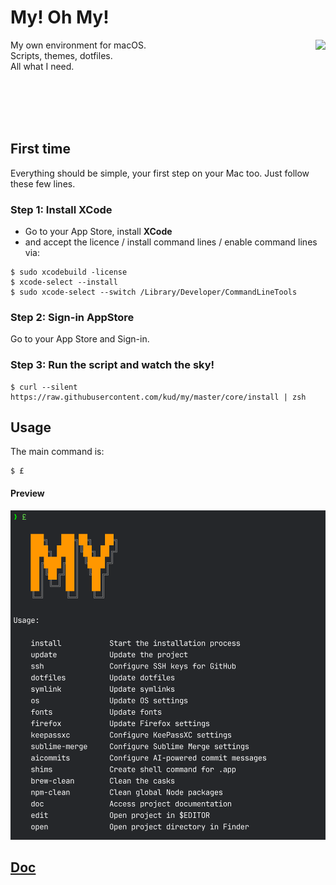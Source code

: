 # My! Oh My!

<img align="right" height="200" src="everybodydancenow.gif">

My own environment for macOS.<br>
Scripts, themes, dotfiles.<br>
All what I need.<br>

<br>
<br>
<br>
<br>

## First time

Everything should be simple, your first step on your Mac too. Just follow these few lines.

### Step 1: Install XCode

- Go to your App Store, install **XCode**
- and accept the licence / install command lines / enable command lines via:

```shell
$ sudo xcodebuild -license
$ xcode-select --install
$ sudo xcode-select --switch /Library/Developer/CommandLineTools
```

### Step 2: Sign-in AppStore

Go to your App Store and Sign-in.

### Step 3: Run the script and watch the sky!

```shell
$ curl --silent https://raw.githubusercontent.com/kud/my/master/core/install | zsh
```

## Usage

The main command is:

```shell
$ £
```

#### Preview

<img src="preview.png">

## [Doc](doc)
